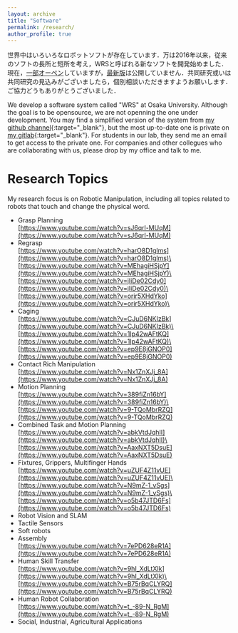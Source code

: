 ```yaml
---
layout: archive
title: "Software"
permalink: /research/
author_profile: true
---
```


世界中はいろいろなロボットソフトが存在しています．万は2016年以来，従来のソフトの長所と短所を考え，WRSと呼ばれる新なソフトを開発始めました．現在，[一部オーペン]((https://github.com/wanweiwei07){:target="_blank"})していますが，[最新版](https://gitlab.com/wanweiwei07)は公開していません．共同研究或いは共同研究の見込みがございましたら，個別相談いただきますようお願いします．ご協力どうもありがとうございました．

We develop a software system called "WRS" at Osaka University. Although the goal is to be opensource, we are not openning the one under development. You may find a simplified version of the system from [my github channel](https://github.com/wanweiwei07){:target="_blank"}, but the most up-to-date one is private on [my gitlab](https://gitlab.com/wanweiwei07){:target="_blank"}. For students in our lab, they send me an email to get access to the private one. For companies and other collegues who are collaborating with us, please drop by my office and talk to me.

Research Topics
======
My research focus is on Robotic Manipulation, including all topics related to robots that touch and change the physical word.
 * Grasp Planning\
   [https://www.youtube.com/watch?v=sJ6qrl-MUqM](https://www.youtube.com/watch?v=sJ6qrl-MUqM)
 * Regrasp\
   [https://www.youtube.com/watch?v=harO8D1glms](https://www.youtube.com/watch?v=harO8D1glms)\
   [https://www.youtube.com/watch?v=MEhagiHSjpY](https://www.youtube.com/watch?v=MEhagiHSjpY)\
   [https://www.youtube.com/watch?v=jIiDe02Cdy0](https://www.youtube.com/watch?v=jIiDe02Cdy0)\
   [https://www.youtube.com/watch?v=orir5XHdYko](https://www.youtube.com/watch?v=orir5XHdYko)\
 * Caging\
   [https://www.youtube.com/watch?v=CJuD6NKIzBk](https://www.youtube.com/watch?v=CJuD6NKIzBk)\
   [https://www.youtube.com/watch?v=1Ip42wAFtKQ](https://www.youtube.com/watch?v=1Ip42wAFtKQ)\
   [https://www.youtube.com/watch?v=ep9E8jGNOP0](https://www.youtube.com/watch?v=ep9E8jGNOP0)
 * Contact Rich Manipulation\
   [https://www.youtube.com/watch?v=Nx1ZnXJj_8A](https://www.youtube.com/watch?v=Nx1ZnXJj_8A)
 * Motion Planning\
   [https://www.youtube.com/watch?v=389fiZn16bY](https://www.youtube.com/watch?v=389fiZn16bY)\
   [https://www.youtube.com/watch?v=9-TQoMbrRZQ](https://www.youtube.com/watch?v=9-TQoMbrRZQ)
 * Combined Task and Motion Planning\
   [https://www.youtube.com/watch?v=abkVtdJqhII](https://www.youtube.com/watch?v=abkVtdJqhII)\
   [https://www.youtube.com/watch?v=AaxNXT5DsuE](https://www.youtube.com/watch?v=AaxNXT5DsuE)
 * Fixtures, Grippers, Multifinger Hands\
   [https://www.youtube.com/watch?v=uZUF4Z11vUE](https://www.youtube.com/watch?v=uZUF4Z11vUE)\
   [https://www.youtube.com/watch?v=N9mZ-1_vSgs](https://www.youtube.com/watch?v=N9mZ-1_vSgs)\
   [https://www.youtube.com/watch?v=o5b47JTD6Fs](https://www.youtube.com/watch?v=o5b47JTD6Fs)
 * Robot Vision and SLAM
 * Tactile Sensors
 * Soft robots
 * Assembly\
   [https://www.youtube.com/watch?v=7ePD628eR1A](https://www.youtube.com/watch?v=7ePD628eR1A)
 * Human Skill Transfer\
   [https://www.youtube.com/watch?v=9hI_XdLtXIk](https://www.youtube.com/watch?v=9hI_XdLtXIk)\
   [https://www.youtube.com/watch?v=B75rBqCLYRQ](https://www.youtube.com/watch?v=B75rBqCLYRQ)
 * Human Robot Collaboration\
   [https://www.youtube.com/watch?v=t_-89-N_RgM](https://www.youtube.com/watch?v=t_-89-N_RgM)
 * Social, Industrial, Agricultural Applications
